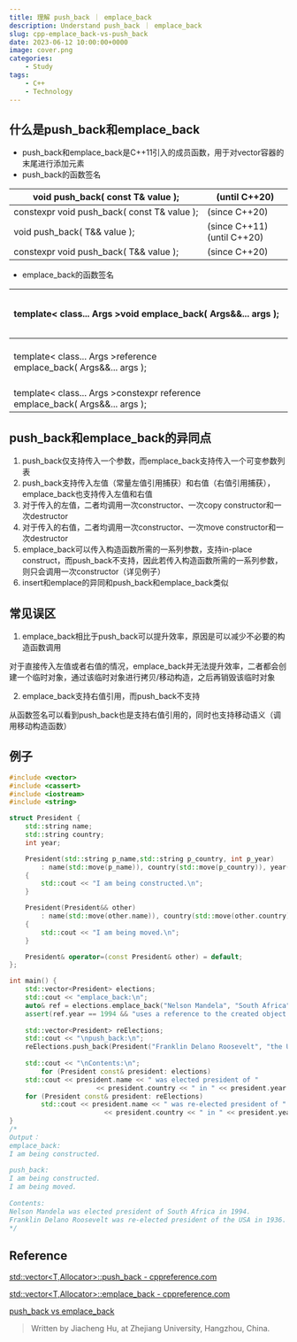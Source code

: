 ```yaml
---
title: 理解 push_back ｜ emplace_back
description: Understand push_back ｜ emplace_back
slug: cpp-emplace_back-vs-push_back
date: 2023-06-12 10:00:00+0000
image: cover.png
categories:
    - Study
tags:
    - C++
    - Technology
---
```



## 什么是push_back和emplace_back

- push_back和emplace_back是C++11引入的成员函数，用于对vector容器的末尾进行添加元素
- push_back的函数签名

| void push_back( const T& value ); | (until C++20) |
| --- | --- |
| constexpr void push_back( const T& value ); | (since C++20) |
| void push_back( T&& value ); | (since C++11) (until C++20) |
| constexpr void push_back( T&& value ); | (since C++20) |

- emplace_back的函数签名

| template< class... Args >void emplace_back( Args&&... args ); | (since C++11) (until C++17) |
| --- | --- |
| template< class... Args >reference emplace_back( Args&&... args ); | (since C++17) (until C++20) |
| template< class... Args >constexpr reference emplace_back( Args&&... args ); | (since C++20) |

## push_back和emplace_back的异同点

1. push_back仅支持传入一个参数，而emplace_back支持传入一个可变参数列表
2. push_back支持传入左值（常量左值引用捕获）和右值（右值引用捕获），emplace_back也支持传入左值和右值
3. 对于传入的左值，二者均调用一次constructor、一次copy constructor和一次destructor
4. 对于传入的右值，二者均调用一次constructor、一次move constructor和一次destructor
5. emplace_back可以传入构造函数所需的一系列参数，支持in-place construct，而push_back不支持，因此若传入构造函数所需的一系列参数，则只会调用一次constructor（详见例子）
6. insert和emplace的异同和push_back和emplace_back类似

## 常见误区

1. emplace_back相比于push_back可以提升效率，原因是可以减少不必要的构造函数调用

对于直接传入左值或者右值的情况，emplace_back并无法提升效率，二者都会创建一个临时对象，通过该临时对象进行拷贝/移动构造，之后再销毁该临时对象

2. emplace_back支持右值引用，而push_back不支持

从函数签名可以看到push_back也是支持右值引用的，同时也支持移动语义（调用移动构造函数）

## 例子

```cpp
#include <vector>
#include <cassert>
#include <iostream>
#include <string>

struct President {
    std::string name;
    std::string country;
    int year;

    President(std::string p_name,std::string p_country, int p_year)
        : name(std::move(p_name)), country(std::move(p_country)), year(p_year)
    {
        std::cout << "I am being constructed.\n";
    }

    President(President&& other)
        : name(std::move(other.name)), country(std::move(other.country)), year(other.year)
    {
        std::cout << "I am being moved.\n";
    }

    President& operator=(const President& other) = default;
};

int main() {
    std::vector<President> elections;
    std::cout << "emplace_back:\n";
    auto& ref = elections.emplace_back("Nelson Mandela", "South Africa", 1994);
    assert(ref.year == 1994 && "uses a reference to the created object (C++17)");
        
    std::vector<President> reElections;
    std::cout << "\npush_back:\n";
    reElections.push_back(President("Franklin Delano Roosevelt", "the USA", 1936));
        
    std::cout << "\nContents:\n";
        for (President const& president: elections)
    std::cout << president.name << " was elected president of "
                      << president.country << " in " << president.year << ".\n";
    for (President const& president: reElections)
        std::cout << president.name << " was re-elected president of "
                        << president.country << " in " << president.year << ".\n";
}
/*
Output：
emplace_back:
I am being constructed.
 
push_back:
I am being constructed.
I am being moved.
 
Contents:
Nelson Mandela was elected president of South Africa in 1994.
Franklin Delano Roosevelt was re-elected president of the USA in 1936.
*/
```


## Reference

[std::vector<T,Allocator>::push_back - cppreference.com](https://en.cppreference.com/w/cpp/container/vector/push_back)

[std::vector<T,Allocator>::emplace_back - cppreference.com](https://en.cppreference.com/w/cpp/container/vector/emplace_back)

[push_back vs emplace_back](https://stackoverflow.com/questions/4303513/push-back-vs-emplace-back)

> Written by Jiacheng Hu, at Zhejiang University, Hangzhou, China.
